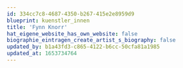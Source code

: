 ```yaml
---
id: 334cc7c8-4687-4350-b267-415e2e8959d9
blueprint: kuenstler_innen
title: 'Fynn Knorr'
hat_eigene_website_has_own_website: false
biographie_eintragen_create_artist_s_biography: false
updated_by: b1a43fd3-c865-4122-b6cc-50cfa81a1985
updated_at: 1653734764
---
```

